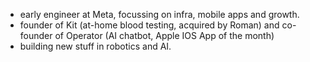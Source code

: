 - early engineer at Meta, focussing on infra, mobile apps and growth.
- founder of Kit (at-home blood testing, acquired by Roman) and co-founder of Operator (AI chatbot, Apple IOS App of the month)
- building new stuff in robotics and AI.
<!---
philfung/philfung is a ✨ special ✨ repository because its `README.md` (this file) appears on your GitHub profile.
You can click the Preview link to take a look at your changes.
--->
